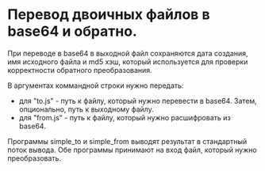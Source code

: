 # Перевод двоичных файлов в base64 и обратно.

При переводе в base64 в выходной файл сохраняются дата создания, имя исходного файла и md5 хэш, который используется для проверки корректности обратного преобразования.

В аргументах коммандной строки нужно передать:
* для "to.js" - путь к файлу, который нужно перевести в base64. Затем, опционально, путь к выходному файлу.
* для "from.js" - путь к файлу, который нужно расшифровать из base64.

Программы simple_to и simple_from выводят результат в стандартный поток вывода. Обе программы принимают на вход файл, который нужно преобразовать.

